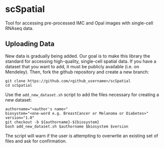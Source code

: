 # scSpatial
Tool for accessing pre-processed IMC and Opal images with single-cell RNAseq data.

## Uploading Data
New data is gradually being added. Our goal is to make this library the standard for accessing high-quality, single-cell spatial data. If you have a dataset that you want to add, it must be publicly available (i.e. on Mendeley). Then, fork the github repository and create a new branch:

```shell
git clone https://github.com/<github_username>/scSpatial
cd scSpatial
```
Use the `add_new_dataset.sh` script to add the files necessary for creating a new dataset:

```shell
authorname="<author's name>"
biosystem="<one-word e.g. BreastCancer or Melanoma or Diabetes>"
version="1.0"
git checkout -b ${authorname}-${biosystem}
bash add_new_dataset.sh $authorname $biosystem $version
```

The script will warn if the user is attempting to overwrtie an existing set of files and ask for confirmation.
